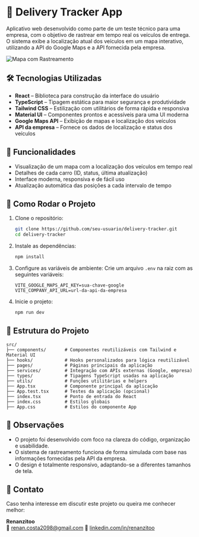 # 🚚 Delivery Tracker App

Aplicativo web desenvolvido como parte de um teste técnico para uma empresa, com o objetivo de rastrear em tempo real os veículos de entrega. O sistema exibe a localização atual dos veículos em um mapa interativo, utilizando a API do Google Maps e a API fornecida pela empresa.

![Mapa com Rastreamento]('demo.png')

## 🛠️ Tecnologias Utilizadas

- **React** – Biblioteca para construção da interface do usuário
- **TypeScript** – Tipagem estática para maior segurança e produtividade
- **Tailwind CSS** – Estilização com utilitários de forma rápida e responsiva
- **Material UI** – Componentes prontos e acessíveis para uma UI moderna
- **Google Maps API** – Exibição de mapas e localização dos veículos
- **API da empresa** – Fornece os dados de localização e status dos veículos

## 📸 Funcionalidades

- Visualização de um mapa com a localização dos veículos em tempo real
- Detalhes de cada carro (ID, status, última atualização)
- Interface moderna, responsiva e de fácil uso
- Atualização automática das posições a cada intervalo de tempo

## 🚀 Como Rodar o Projeto

1. Clone o repositório:
   ```bash
   git clone https://github.com/seu-usuario/delivery-tracker.git
   cd delivery-tracker
   ```

2. Instale as dependências:
   ```bash
   npm install
   ```

3. Configure as variáveis de ambiente:
   Crie um arquivo `.env` na raiz com as seguintes variáveis:
   ```env
   VITE_GOOGLE_MAPS_API_KEY=sua-chave-google
   VITE_COMPANY_API_URL=url-da-api-da-empresa
   ```

4. Inicie o projeto:
   ```bash
   npm run dev
   ```

## 📂 Estrutura do Projeto

```
src/
├── components/       # Componentes reutilizáveis com Tailwind e Material UI
├── hooks/            # Hooks personalizados para lógica reutilizável
├── pages/            # Páginas principais da aplicação
├── services/         # Integração com APIs externas (Google, empresa)
├── types/            # Tipagens TypeScript usadas na aplicação
├── utils/            # Funções utilitárias e helpers
├── App.tsx           # Componente principal da aplicação
├── App.test.tsx      # Testes da aplicação (opcional)
├── index.tsx         # Ponto de entrada do React
├── index.css         # Estilos globais
├── App.css           # Estilos do componente App
```

## 📌 Observações

- O projeto foi desenvolvido com foco na clareza do código, organização e usabilidade.
- O sistema de rastreamento funciona de forma simulada com base nas informações fornecidas pela API da empresa.
- O design é totalmente responsivo, adaptando-se a diferentes tamanhos de tela.

## 💬 Contato

Caso tenha interesse em discutir este projeto ou queira me conhecer melhor:

**Renanzitoo**  
📧 renan.costa2098@gmail.com
🔗 [linkedin.com/in/renanzitoo](https://linkedin.com/in/renanzitoo)